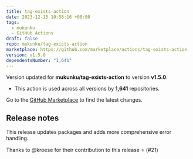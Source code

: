 ```yaml
---
title: tag-exists-action
date: 2023-12-15 10:58:16 +00:00
tags:
  - mukunku
  - GitHub Actions
draft: false
repo: mukunku/tag-exists-action
marketplace: https://github.com/marketplace/actions/tag-exists-action
version: v1.5.0
dependentsNumber: "1,641"
---
```



Version updated for **mukunku/tag-exists-action** to version **v1.5.0**.
- This action is used across all versions by **1,641** repositories.

Go to the [GitHub Marketplace](https://github.com/marketplace/actions/tag-exists-action) to find the latest changes.

## Release notes

This release updates packages and adds more comprehensive error handling.

Thanks to @kroese for their contribution to this release ⭐ (#21)

